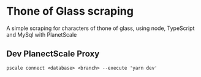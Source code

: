 # Thone of Glass scraping

A simple scraping for characters of thone of glass, using node, TypeScript and MySql with PlanetScale

## Dev PlanectScale Proxy

`pscale connect <database> <branch> --execute 'yarn dev'`
